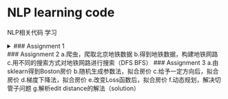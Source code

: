 # NLP learning code
NLP相关代码 学习

<details>
<summary>### Assignment 1 </summary>

      a.定义语法，建立句子生成器
      b.由豆瓣影评训练语言模型，评估上面生成的句子
</details>
### Assignment 2 
      a.爬虫，爬取北京地铁数据
      b.得到地铁数据，构建地铁网路
      c.用不同的搜索方式对地铁网路进行搜索（DFS BFS）
### Assignment 3
      a.由sklearn得到Boston房价
      b.随机生成参数法，拟合房价
      c.给予一定方向后，拟合房价
      d.梯度下降法，拟合房价
      e.改变Loss函数后，拟合房价
      f.动态规划，解决切管子问题
      g.解析edit distance的解法（solution）
      
      

